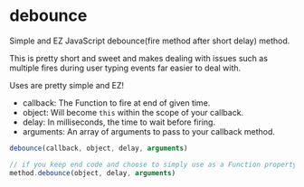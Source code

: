 # debounce
Simple and EZ JavaScript debounce(fire method after short delay) method.

This is pretty short and sweet and makes dealing with issues such as multiple fires during user typing events far easier to deal with.

Uses are pretty simple and EZ!

 - callback: The Function to fire at end of given time.
 - object: Will become `this` within the scope of your callback.
 - delay: In milliseconds, the time to wait before firing.
 - arguments: An array of arguments to pass to your callback method.

```javascript
debounce(callback, object, delay, arguments)
```
```javascript
// if you keep end code and choose to simply use as a Function property method
method.debounce(object, delay, arguments)
```
